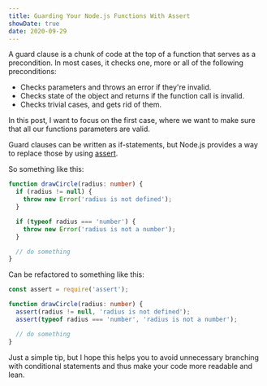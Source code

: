 ```yaml
---
title: Guarding Your Node.js Functions With Assert
showDate: true
date: 2020-09-29
---
```


A guard clause is a chunk of code at the top of a function that serves as a precondition. In most cases, it checks one, more or all of the following preconditions:

- Checks parameters and throws an error if they're invalid.
- Checks state of the object and returns if the function call is invalid.
- Checks trivial cases, and gets rid of them.

In this post, I want to focus on the first case, where we want to make sure that all our functions parameters are valid.

Guard clauses can be written as if-statements, but Node.js provides a way to replace those by using [assert](https://nodejs.org/api/assert.html).

So something like this:

```typescript
function drawCircle(radius: number) {
  if (radius != null) {
    throw new Error('radius is not defined');
  }

  if (typeof radius === 'number') {
    throw new Error('radius is not a number');
  }

  // do something
}
```

Can be refactored to something like this:

```typescript
const assert = require('assert');

function drawCircle(radius: number) {
  assert(radius != null, 'radius is not defined');
  assert(typeof radius === 'number', 'radius is not a number');

  // do something
}
```

Just a simple tip, but I hope this helps you to avoid unnecessary branching with conditional statements and thus make your code more readable and lean.

